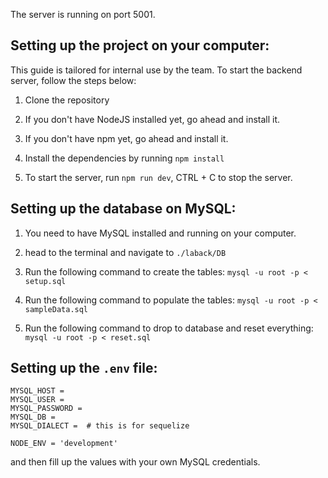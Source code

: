The server is running on port 5001.

## Setting up the project on your computer:

This guide is tailored for internal use by the team. To start the backend server, follow the steps below:

1. Clone the repository

2. If you don't have NodeJS installed yet, go ahead and install it.

3. If you don't have npm yet, go ahead and install it.

4. Install the dependencies by running `npm install`

5. To start the server, run `npm run dev`, CTRL + C to stop the server.

## Setting up the database on MySQL:

1. You need to have MySQL installed and running on your computer.

2. head to the terminal and navigate to `./laback/DB`

3. Run the following command to create the tables: `mysql -u root -p < setup.sql`

4. Run the following command to populate the tables: `mysql -u root -p < sampleData.sql`

5. Run the following command to drop to database and reset everything: `mysql -u root -p < reset.sql`

## Setting up the `.env` file:

```
MYSQL_HOST =
MYSQL_USER =
MYSQL_PASSWORD =
MYSQL_DB =
MYSQL_DIALECT =  # this is for sequelize

NODE_ENV = 'development'
```

and then fill up the values with your own MySQL credentials.

